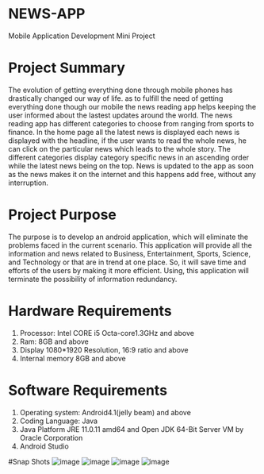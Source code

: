 # NEWS-APP
Mobile Application Development  Mini Project


# Project Summary 
The evolution of getting everything done through mobile phones has drastically changed our way of life. as to fulfill the need of getting everything done though our mobile the news reading app helps keeping the user informed about the lastest updates around the world. The news reading app has different categories to choose from ranging from sports to finance. In the home page all the latest news is displayed each news is displayed with the headline, if the user wants to read the whole news, he can click on the particular news which leads to the whole story. The different categories display category specific news in an ascending order while the latest news being on the top. News is updated to the app as soon as the news makes it on the internet and this happens add free, without any interruption.

# Project Purpose
The purpose is to develop an android application, which will eliminate the problems faced in the current scenario. This application will provide all the information and news related to Business, Entertainment, Sports, Science, and Technology or that are in trend at one place. So, it will save time and efforts of the users by making it more efficient. Using, this application will terminate the possibility of information redundancy.


# Hardware Requirements
1.	Processor: Intel CORE i5 Octa-core1.3GHz and above
2.	Ram: 8GB and above  
3.	Display 1080*1920 Resolution, 16:9 ratio and above 
4.	Internal memory 8GB and above


# Software Requirements 
1.	Operating system: Android4.1(jelly beam) and above 
2.	Coding Language: Java 
3.	Java Platform JRE 11.0.11 amd64 and Open JDK 64-Bit Server VM by Oracle Corporation
4.	Android Studio 


#Snap Shots
![image](https://user-images.githubusercontent.com/53873995/186126992-b7ed0dda-ddc1-47fb-9f12-d6c04402db9d.png)
![image](https://user-images.githubusercontent.com/53873995/186127013-0b6c0781-5c6e-4665-8f41-98676e63ef4b.png)
![image](https://user-images.githubusercontent.com/53873995/186127047-f4065926-d287-4cb8-a660-7a073db3bc1f.png)
![image](https://user-images.githubusercontent.com/53873995/186127061-8700d933-622b-4443-b3a6-d351874a05b3.png)
